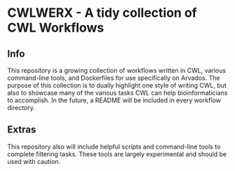 # CWLWERX - A tidy collection of CWL Workflows

## Info

This repository is a growing collection of workflows written in CWL, various command-line tools, and Dockerfiles for use specifically on Arvados. The purpose of this collection is to dually highlight one style of writing CWL, but also to showcase many of the various tasks CWL can help bioinformaticians to accomplish. In the future, a README will be included in every workflow directory. 

## Extras

This repository also will include helpful scripts and command-line tools to complete filtering tasks. These tools are largely experimental and should be used with caution. 
